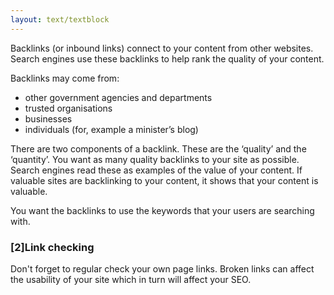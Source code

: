 ```yaml
---
layout: text/textblock
---
```

Backlinks (or inbound links) connect to your content from other websites. Search engines use these backlinks to help rank the quality of your content.

Backlinks may come from:
- other government agencies and departments
- trusted organisations
- businesses
- individuals (for, example a minister’s blog)

There are two components of a backlink. These are the ‘quality’ and the ‘quantity’. You want as many quality backlinks to your site as possible. Search engines read these as examples of the value of your content. If valuable sites are backlinking to your content, it shows that your content is valuable. 

You want the backlinks to use the keywords that your users are searching with.

### [2]Link checking
Don't forget to regular check your own page links. Broken links can affect the usability of your site which in turn will affect your SEO.

